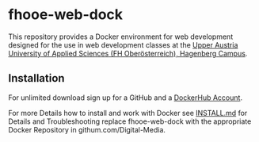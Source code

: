 # fhooe-web-dock

This repository provides a Docker environment for web development designed for the use in web development classes at the [Upper Austria University of Applied Sciences (FH Oberösterreich), Hagenberg Campus](https://www.fh-ooe.at/en/hagenberg-campus/).

## Installation

For unlimited download sign up for a GitHub and a [DockerHub Account](https://hub.docker.com/). 

For more Details how to install and work with Docker see [INSTALL.md](https://github.com/Digital-Media/fhooe-web-dock/blob/main/INSTALL.md) for Details and Troubleshooting replace fhooe-web-dock with the appropriate Docker Repository in githum.com/Digital-Media.
